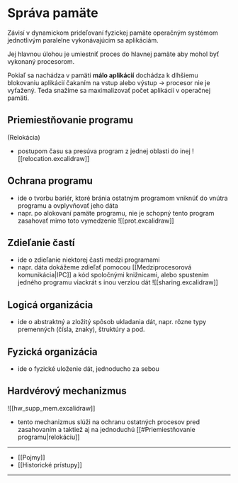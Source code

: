 # Správa pamäte
Závisí v dynamickom prideľovaní fyzickej pamäte operačným systémom jednotlivým paralelne vykonávajúcim sa aplikáciám.

Jej hlavnou úlohou je umiestniť proces do hlavnej pamäte aby mohol byť vykonaný procesorom.

Pokiaľ sa nachádza v pamäti **málo aplikácií** dochádza k dlhšiemu blokovaniu aplikácií čakaním na vstup alebo výstup -> procesor nie je vyťažený. Teda snažíme sa maximalizovať počet aplikácií v operačnej pamäti.

## Priemiestňovanie programu
(Relokácia)
- postupom času sa presúva program z jednej oblasti do inej
![[relocation.excalidraw]]


## Ochrana programu
- ide o tvorbu bariér, ktoré bránia ostatným programom vniknúť do vnútra programu a ovplyvňovať jeho dáta
- napr. po alokovaní pamäte programu, nie je schopný tento program zasahovať mimo toto vymedzenie
![[prot.excalidraw]]

## Zdieľanie častí
- ide o zdieľanie niektorej časti medzi programami
- napr. dáta dokážeme zdieľať pomocou [[Medziprocesorová komunikácia|IPC]] a kód spoločnými knižnicami, alebo spustením jedného programu viackrát s inou verziou dát
![[sharing.excalidraw]]

## Logicá organizácia
- ide o abstraktný a zložitý spôsob ukladania dát, napr. rôzne typy premenných (čísla, znaky), štruktúry a pod.

## Fyzická organizácia
- ide o fyzické uloženie dát, jednoducho za sebou

## Hardvérový mechanizmus
![[hw_supp_mem.excalidraw]]
- tento mechanizmus slúži na ochranu ostatných procesov pred zasahovaním a taktiež aj na jednoduchú [[#Priemiestňovanie programu|relokáciu]]


---
- [[Pojmy]]
- [[Historické prístupy]]
---